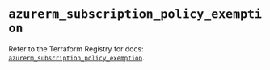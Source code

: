 # `azurerm_subscription_policy_exemption`

Refer to the Terraform Registry for docs: [`azurerm_subscription_policy_exemption`](https://registry.terraform.io/providers/hashicorp/azurerm/3.86.0/docs/resources/subscription_policy_exemption).
